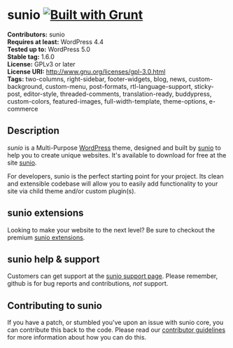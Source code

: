 # sunio [![Built with Grunt](https://cdn.gruntjs.com/builtwith.png)](http://gruntjs.com/)

**Contributors:** sunio  
**Requires at least:** WordPress 4.4  
**Tested up to:** WordPress 5.0  
**Stable tag:** 1.6.0  
**License:** GPLv3 or later  
**License URI:** http://www.gnu.org/licenses/gpl-3.0.html  
**Tags:** two-columns, right-sidebar, footer-widgets, blog, news, custom-background, custom-menu, post-formats, rtl-language-support, sticky-post, editor-style, threaded-comments, translation-ready, buddypress, custom-colors, featured-images, full-width-template, theme-options, e-commerce

## Description
*sunio* is a Multi-Purpose [WordPress](http://wordpress.org) theme, designed and built by [sunio](https://sunio.org/) to help you to create unique websites. It's available to download for free at the site [sunio](https://sunio.org/).

For developers, sunio is the perfect starting point for your project. Its clean and extensible codebase will allow you to easily add functionality to your site via child theme and/or custom plugin(s).

## sunio extensions
Looking to make your website to the next level? Be sure to checkout the premium [sunio extensions](https://sunio.org/extensions/).

## sunio help & support
Customers can get support at the [sunio support page](https://sunio.org/support/). Please remember, github is for bug reports and contributions, _not_ support.

## Contributing to sunio
If you have a patch, or stumbled you've upon an issue with sunio core, you can contribute this back to the code. Please read our [contributor guidelines](https://github.com/sunio/sunio/blob/master/CONTRIBUTING.md) for more information about how you can do this.